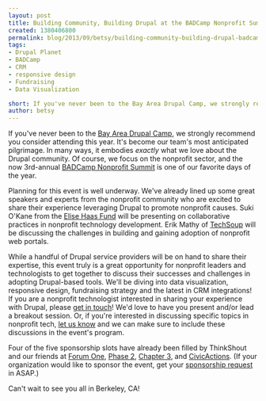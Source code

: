 ```yaml
---
layout: post
title: Building Community, Building Drupal at the BADCamp Nonprofit Summit!
created: 1380406800
permalink: blog/2013/09/betsy/building-community-building-drupal-badcamp-nonprofit-summit/
tags:
- Drupal Planet
- BADCamp
- CRM
- responsive design
- Fundraising
- Data Visualization

short: If you've never been to the Bay Area Drupal Camp, we strongly recommend you consider attending this year. It's become our team's most anticipated pilgrimage. In many ways, it embodies exactly what we love about the Drupal community. Of course, we focus on the nonprofit sector, and the now 3rd-annual BADCamp Nonprofit Summit is one of our favorite days of the year.
author: betsy
---
```

If you've never been to the [Bay Area Drupal Camp](http://2013.badcamp.net), we strongly recommend you consider attending this year. It's become our team's most anticipated pilgrimage. In many ways, it embodies *exactly* what we love about the Drupal community. Of course, we focus on the nonprofit sector, and the now 3rd-annual [BADCamp Nonprofit Summit](http://2013.badcamp.net/events/drupal-non-profit-summit) is one of our favorite days of the year.

Planning for this event is well underway. We've already lined up some great speakers and experts from the nonprofit community who are excited to share their experience leveraging Drupal to promote nonprofit causes. Suki O'Kane from the [Elise Haas Fund](http://www.haassr.org/) will be presenting on collaborative practices in nonprofit technology development. Erik Mathy of [TechSoup](http://techsoup.com) will be discussing the challenges in building and gaining adoption of nonprofit web portals.  

While a handful of Drupal service providers will be on hand to share their expertise, this event truly is a great opportunity for nonprofit leaders and technologists to get together to discuss their successes and challenges in adopting Drupal-based tools. We'll be diving into data visualization, responsive design, fundraising strategy and the latest in CRM integrations! If you are a nonprofit technologist interested in sharing your experience with Drupal, please [get in touch](http://thinkshout.com/contact)! We'd love to have you present and/or lead a breakout session. Or, if you're interested in discussing specific topics in nonprofit tech, [let us know](http://thinkshout.com/contact) and we can make sure to include these discussions in the event's program.

Four of the five sponsorship slots have already been filled by ThinkShout and our friends at [Forum One](http://forumone.com/), [Phase 2](http://www.phase2technology.com/), [Chapter 3](http://www.chapterthree.com/), and [CivicActions](http://www.civicactions.com/). (If your organization would like to sponsor the event, get your [sponsorship request](http://2013.badcamp.net/sponsorship-packages) in ASAP.)

Can't wait to see you all in Berkeley, CA!
